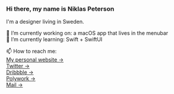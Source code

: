 ### Hi there, my name is Niklas Peterson
I'm a designer living in Sweden.

<!--
![Stats](https://github-readme-stats.vercel.app/api?username=NiklasPeterson&show_icons=true&count_private=true&line_height=24&hide=contribs&title_color=fff&icon_color=79ff97&text_color=9f9f9f&bg_color=151515)
-->

🔭 I’m currently working on: a macOS app that lives in the menubar <br />
🌱 I’m currently learning: Swift + SwiftUI <br />

📫 How to reach me: <br />
[My personal website &rarr;](https://niklaspeterson.com/) <br />
[Twitter &rarr;](https://twitter.com/niklas_peterson) <br />
[Dribbble &rarr;](https://dribbble.com/niklaspeterson) <br />
[Polywork &rarr;](https://www.polywork.com/niklaspeterson) <br />
[Mail &rarr;](mailto:design.npeterson@icloud.com)

<!--
![Niklas's github stats](https://github-readme-stats.vercel.app/api?username=NiklasPeterson&show_icons=true) 
![top-lang](https://github-readme-stats.vercel.app/api/top-langs/?username=NiklasPeterson&layout=compact)
-->

<!--
**NiklasPeterson/NiklasPeterson** is a ✨ _special_ ✨ repository because its `README.md` (this file) appears on your GitHub profile.

Here are some ideas to get you started:

- 🔭 I’m currently working on ...
- 🌱 I’m currently learning ...
- 👯 I’m looking to collaborate on ...
- 🤔 I’m looking for help with ...
- 💬 Ask me about ...
- 📫 How to reach me: ...
- 😄 Pronouns: ...
- ⚡ Fun fact: ...
-->
